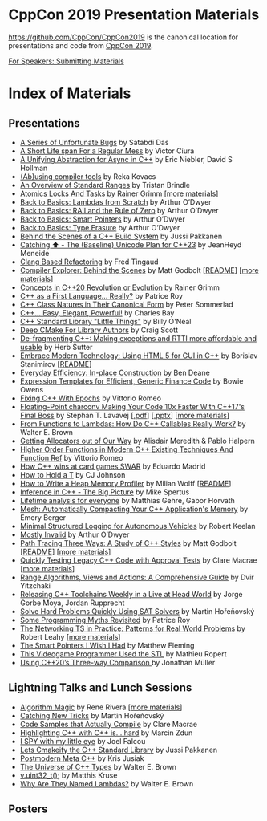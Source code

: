 CppCon 2019 Presentation Materials
==================================

https://github.com/CppCon/CppCon2019 is the canonical location for presentations
and code from [CppCon 2019](http://cppcon.org).

[For Speakers: Submitting Materials](Submitting.md)
# Index of Materials

## Presentations

 - [A Series of Unfortunate Bugs](Presentations/a_series_of_unfortunate_bugs/a_series_of_unfortunate_bugs__satabdi_das__cppcon_2019.pdf) by Satabdi Das
 - [A Short Life span For a Regular Mess](Presentations/a_short_life_span_for_a_regular_mess/a_short_life_span_for_a_regular_mess__victor_ciura__cppcon_2019.pdf) by Victor Ciura
 - [A Unifying Abstraction for Async in C++](Presentations/a_unifying_abstraction_for_async_in_cpp/a_unifying_abstraction_for_async_in_cpp__eric_niebler_david_s_hollman__cppcon_2019.pdf) by Eric Niebler, David S Hollman
 - [(Ab)using compiler tools](Presentations/abusing_compiler_tools/abusing_compiler_tools__reka_kovacs__cppcon_2019.pdf) by Reka Kovacs
 - [An Overview of Standard Ranges](Presentations/an_overview_of_standard_ranges/an_overview_of_standard_ranges__tristan_brindle__cppcon_2019.pdf) by Tristan Brindle
 - [Atomics Locks And Tasks](Presentations/atomics_locks_and_tasks/atomics_locks_and_tasks__rainer_grimm__cppcon_2019.pdf) by Rainer Grimm \[[more materials](Presentations/atomics_locks_and_tasks)\]
 - [Back to Basics: Lambdas from Scratch](Presentations/back_to_basics_lambdas_from_scratch/back_to_basics_lambdas_from_scratch__arthur_odwyer__cppcon_2019.pdf) by Arthur O’Dwyer
 - [Back to Basics: RAII and the Rule of Zero](Presentations/back_to_basics_raii_and_the_rule_of_zero/back_to_basics_raii_and_the_rule_of_zero__arthur_odwyer__cppcon_2019.pdf) by Arthur O’Dwyer
 - [Back to Basics: Smart Pointers](Presentations/back_to_basics_smart_pointers/back_to_basics_smart_pointers__arthur_odwyer__cppcon_2019.pdf) by Arthur O’Dwyer
 - [Back to Basics: Type Erasure](Presentations/back_to_basics_type_erasure/back_to_basics_type_erasure__arthur_odwyer__cppcon_2019.pdf) by Arthur O’Dwyer
 - [Behind the Scenes of a C++ Build System](Presentations/behind_the_scenes_of_a_cpp_build_system/behind_the_scenes_of_a_cpp_build_system__jussi_pakkanen__cppcon_2019.pdf) by Jussi Pakkanen
 - [Catching ⬆️ - The (Baseline) Unicode Plan for C++23](Presentations/catching__the_baseline_unicode_plan_for_cpp23/catching__the_baseline_unicode_plan_for_cpp23__jeanheyd_meneide__cppcon_2019.pdf) by JeanHeyd Meneide
 - [Clang Based Refactoring](Presentations/clang_based_refactoring/clang_based_refactoring__fred_tingaud__cppcon_2019.pdf) by Fred Tingaud
 - [Compiler Explorer: Behind the Scenes](Presentations/compiler_explorer_behind_the_scenes/compiler_explorer_behind_the_scenes__matt_godbolt__cppcon_2019.pdf) by Matt Godbolt \[[README](Presentations/compiler_explorer_behind_the_scenes/README.md)\] \[[more materials](Presentations/compiler_explorer_behind_the_scenes)\]
 - [Concepts in C++20 Revolution or Evolution](Presentations/concepts_in_cpp20_revolution_or_evolution/concepts_in_cpp20_revolution_or_evolution__rainer_grimm__cppcon_2019.pdf) by Rainer Grimm
 - [C++ as a First Language... Really?](Presentations/cpp_as_a_first_language_really/cpp_as_a_first_language_really__patrice_roy__cppcon_2019.pdf) by Patrice Roy
 - [C++ Class Natures in Their Canonical Form](Presentations/cpp_class_natures_in_their_canonical_form/cpp_class_natures_in_their_canonical_form__peter_sommerlad__cppcon_2019.pdf) by Peter Sommerlad
 - [C++... Easy, Elegant, Powerful!](Presentations/cpp_easy_elegant_powerful/cpp_easy_elegant_powerful__charles_bay__cppcon_2019.pdf) by Charles Bay
 - [C++ Standard Library "Little Things"](Presentations/cpp_standard_library_little_things/cpp_standard_library_little_things__billy_oneal__cppcon_2019.pdf) by Billy O'Neal
 - [Deep CMake For Library Authors](Presentations/deep_cmake_for_library_authors/deep_cmake_for_library_authors__craig_scott__cppcon_2019.pdf) by Craig Scott
 - [De-fragmenting C++: Making exceptions and RTTI more affordable and usable](Presentations/defragmenting_cpp_making_exceptions_and_rtti_more_affordable_and_usable/defragmenting_cpp_making_exceptions_and_rtti_more_affordable_and_usable__herb_sutter__cppcon_2019.pdf) by Herb Sutter
 - [Embrace Modern Technology: Using HTML 5 for GUI in C++](Presentations/embrace_modern_technology_using_html_5_for_gui_in_cpp/embrace_modern_technology_using_html_5_for_gui_in_cpp__borislav_stanimirov__cppcon_2019.pdf) by Borislav Stanimirov \[[README](Presentations/embrace_modern_technology_using_html_5_for_gui_in_cpp/README.md)\]
 - [Everyday Efficiency: In-place Construction](Presentations/everyday_efficiency_inplace_construction/everyday_efficiency_inplace_construction__ben_deane__cppcon_2019.pdf) by Ben Deane
 - [Expression Templates for Efficient, Generic Finance Code](Presentations/expression_templatesfor_efficient_generic_finance_code/expression_templatesfor_efficient_generic_finance_code__bowie_owens__cppcon_2019.pdf) by Bowie Owens
 - [Fixing C++ With Epochs](Presentations/fixing_cpp_with_epochs/fixing_cpp_with_epochs__vittorio_romeo__cppcon_2019.pdf) by Vittorio Romeo
 - [Floating-Point charconv Making Your Code 10x Faster With C++17's Final Boss](Presentations/floatingpoint_charconv_making_your_code_10x_faster_with_cpp17s_final_boss/floatingpoint_charconv_making_your_code_10x_faster_with_cpp17s_final_boss__stephan_t_lavavej__cppcon_2019.pdf) by Stephan T. Lavavej \[[.pdf](Presentations/floatingpoint_charconv_making_your_code_10x_faster_with_cpp17s_final_boss/floatingpoint_charconv_making_your_code_10x_faster_with_cpp17s_final_boss__stephan_t_lavavej__cppcon_2019.pdf)\] \[[.pptx](Presentations/floatingpoint_charconv_making_your_code_10x_faster_with_cpp17s_final_boss/floatingpoint_charconv_making_your_code_10x_faster_with_cpp17s_final_boss__stephan_t_lavavej__cppcon_2019.pptx)\] \[[more materials](Presentations/floatingpoint_charconv_making_your_code_10x_faster_with_cpp17s_final_boss)\]
 - [From Functions to Lambdas: How Do C++ Callables Really Work?](Presentations/from_functions_to_lambdas_how_do_cpp_callables_really_work/from_functions_to_lambdas_how_do_cpp_callables_really_work__walter_e_brown__cppcon_2019.pdf) by Walter E. Brown
 - [Getting Allocators out of Our Way](Presentations/getting_allocators_out_of_our_way/getting_allocators_out_of_our_way__alisdair_meredith__pablo_halpern__cppcon_2019.pdf) by Alisdair Meredith & Pablo Halpern
 - [Higher Order Functions in Modern C++ Existing Techniques And Function Ref](Presentations/higher_order_functions_in_modern_cpp_existing_techniques_and_function_ref/higher_order_functions_in_modern_cpp_existing_techniques_and_function_ref__vittorio_romeo__cppcon_2019.pdf) by Vittorio Romeo
 - [How C++ wins at card games SWAR](Presentations/how_cpp_wins_at_card_games_swar/how_cpp_wins_at_card_games_swar__eduardo_madrid__cppcon_2019.pdf) by Eduardo Madrid
 - [How to Hold a T](Presentations/how_to_hold_a_t/how_to_hold_a_t__cj_johnson__cppcon_2019.pdf) by CJ Johnson
 - [How to Write a Heap Memory Profiler](Presentations/how_to_write_a_heap_memory_profiler/how_to_write_a_heap_memory_profiler__milian_wolff__cppcon_2019.pdf) by Milian Wolff \[[README](Presentations/how_to_write_a_heap_memory_profiler/README.md)\]
 - [Inference in C++ - The Big Picture](Presentations/inference_in_cpp_the_big_picture/inference_in_cpp_the_big_picture__mike_spertus__cppcon_2019.pdf) by Mike Spertus
 - [Lifetime analysis for everyone](Presentations/lifetime_analysis_for_everyone/lifetime_analysis_for_everyone__matthias_gehre_gabor_horvath__cppcon_2019.pptx) by Matthias Gehre, Gabor Horvath
 - [Mesh: Automatically Compacting Your C++ Application's Memory](Presentations/mesh_automatically_compacting_your_cpp_applications_memory/mesh_automatically_compacting_your_cpp_applications_memory__emery_berger__cppcon_2019.pdf) by Emery Berger
 - [Minimal Structured Logging for Autonomous Vehicles](Presentations/minimal_structured_logging_for_autonomous_vehicles/minimal_structured_logging_for_autonomous_vehicles__robert_keelan__cppcon_2019.pdf) by Robert Keelan
 - [Mostly Invalid](Presentations/mostly_invalid/mostly_invalid__arthur_odwyer__cppcon_2019.pdf) by Arthur O’Dwyer
 - [Path Tracing Three Ways: A Study of C++ Styles](Presentations/path_tracing_three_ways_a_study_of_cpp_styles/path_tracing_three_ways_a_study_of_cpp_styles__matt_godbolt__cppcon_2019.pdf) by Matt Godbolt \[[README](Presentations/path_tracing_three_ways_a_study_of_cpp_styles/README.md)\] \[[more materials](Presentations/path_tracing_three_ways_a_study_of_cpp_styles)\]
 - [Quickly Testing Legacy C++ Code with Approval Tests](Presentations/quickly_testing_legacy_cpp_code_with_approval_tests/quickly_testing_legacy_cpp_code_with_approval_tests__clare_macrae__cppcon_2019.pdf) by Clare Macrae \[[more materials](Presentations/quickly_testing_legacy_cpp_code_with_approval_tests)\]
 - [Range Algorithms, Views and Actions: A Comprehensive Guide](Presentations/range_algorithms_views_and_actions_a_comprehensive_guide/range_algorithms_views_and_actions_a_comprehensive_guide__dvir_yitzchaki__cppcon_2019.pdf) by Dvir Yitzchaki
 - [Releasing C++ Toolchains Weekly in a Live at Head World](Presentations/releasing_cpp_toolchains_weekly_in_a_live_at_head_world/releasing_cpp_toolchains_weekly_in_a_live_at_head_world__jorge_gorbe_moya_jordan_rupprecht__cppcon_2019.pdf) by Jorge Gorbe Moya, Jordan Rupprecht
 - [Solve Hard Problems Quickly Using SAT Solvers](Presentations/solve_hard_problems_quickly_using_sat_solvers/solve_hard_problems_quickly_using_sat_solvers__martin_ho%C5%99e%C5%88ovsk%C3%BD__cppcon_2019.pdf) by Martin Hořeňovský
 - [Some Programming Myths Revisited](Presentations/some_programming_myths_revisited/some_programming_myths_revisited__patrice_roy__cppcon_2019.pdf) by Patrice Roy
 - [The Networking TS in Practice: Patterns for Real World Problems](Presentations/the_networking_ts_in_practice_patterns_for_real_world_problems/the_networking_ts_in_practice_patterns_for_real_world_problems__robert_leahy__cppcon_2019.pdf) by Robert Leahy \[[more materials](Presentations/the_networking_ts_in_practice_patterns_for_real_world_problems)\]
 - [The Smart Pointers I Wish I Had](Presentations/the_smart_pointers_i_wish_i_had/the_smart_pointers_i_wish_i_had__matthew_fleming__cppcon_2019.pdf) by Matthew Fleming
 - [This Videogame Programmer Used the STL](Presentations/this_videogame_programmer_used_the_stl/this_videogame_programmer_used_the_stl__mathieu_ropert__cppcon_2019.pdf) by Mathieu Ropert
 - [Using C++20’s Three-way Comparison ](Presentations/using_cpp20s_threeway_comparison_/using_cpp20s_threeway_comparison___jonathan_m%C3%BCller__cppcon_2019.pdf) by Jonathan Müller

## Lightning Talks and Lunch Sessions

 - [Algorithm Magic](Lightning%20Talks%20and%20Lunch%20Sessions/algorithm_magic/algorithm_magic__rene_rivera__cppcon_2019.pdf) by Rene Rivera \[[more materials](Lightning%20Talks%20and%20Lunch%20Sessions/algorithm_magic)\]
 - [Catching New Tricks](Lightning%20Talks%20and%20Lunch%20Sessions/catching_new_tricks/catching_new_tricks__martin_ho%C5%99e%C5%88ovsk%C3%BD__cppcon_2019.pdf) by Martin Hořeňovský
 - [Code Samples that Actually Compile](Lightning%20Talks%20and%20Lunch%20Sessions/code_samples_that_actually_compile/code_samples_that_actually_compile__clare_macrae__cppcon_2019.pdf) by Clare Macrae
 - [Highlighting C++ with C++ is... hard](Lightning%20Talks%20and%20Lunch%20Sessions/highlighting_cpp_with_cpp_is_hard/highlighting_cpp_with_cpp_is_hard__marcin_zdun__cppcon_2019.pdf) by Marcin Zdun
 - [I SPY with my little eye](Lightning%20Talks%20and%20Lunch%20Sessions/i_spy_with_my_little_eye/i_spy_with_my_little_eye__joel_falcou__cppcon_2019.pdf) by Joel Falcou
 - [Lets Cmakeify the C++ Standard Library](Lightning%20Talks%20and%20Lunch%20Sessions/lets_cmakeify_the_cpp_standard_library/lets_cmakeify_the_cpp_standard_library__jussi_pakkanen__cppcon_2019.pdf) by Jussi Pakkanen
 - [Postmodern Meta C++](Lightning%20Talks%20and%20Lunch%20Sessions/postmodern_meta_cpp/postmodern_meta_cpp__kris_jusiak__cppcon_2019.pdf) by Kris Jusiak
 - [The Universe of C++ Types](Lightning%20Talks%20and%20Lunch%20Sessions/the_universe_of_cpp_types/the_universe_of_cpp_types__walter_e_brown__cppcon_2019.pdf) by Walter E. Brown
 - [v.uint32_t();](Lightning%20Talks%20and%20Lunch%20Sessions/vuint32_t/vuint32_t__matthis_kruse__cppcon_2019.pdf) by Matthis Kruse
 - [Why Are They Named Lambdas?](Lightning%20Talks%20and%20Lunch%20Sessions/why_are_they_named_lambdas/why_are_they_named_lambdas__walter_e_brown__cppcon_2019.pdf) by Walter E. Brown

## Posters

